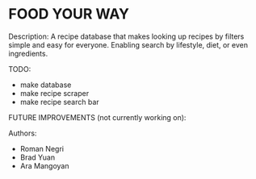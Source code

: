 # FOOD YOUR WAY

Description:
A recipe database that makes looking up recipes by filters simple and easy for everyone. Enabling search by lifestyle, diet, or even ingredients. 

TODO:
- make database
- make recipe scraper
- make recipe search bar

FUTURE IMPROVEMENTS (not currently working on):

Authors:
- Roman Negri
- Brad Yuan
- Ara Mangoyan
